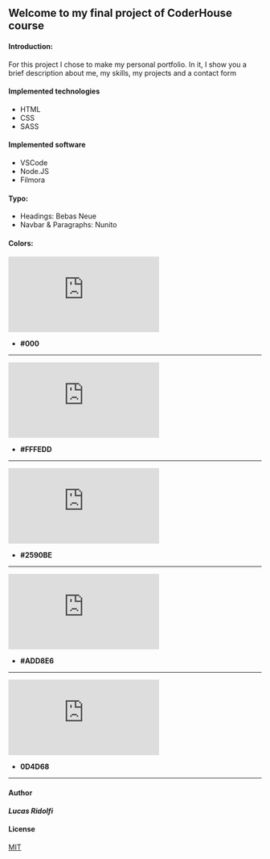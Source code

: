 ## Welcome to my final project of CoderHouse course
#### Introduction:

For this project I chose to make my personal portfolio. In it, I show you a brief description about me, my skills, my projects and a contact form

#### Implemented technologies
- HTML
- CSS
- SASS

#### Implemented software
- VSCode
- Node.JS
- Filmora

#### Typo:
- Headings: Bebas Neue
- Navbar & Paragraphs: Nunito

#### Colors:
![](https://sf.ezoiccdn.com/ezoimgfmt/www.schemecolor.com/images/color-image-thumb.php?tx&n=Black&w=250&h=250&hex=000000&ezimgfmt=rs:118x118/rscb1/ngcb1/notWebP)
- **#000**

------------
![](https://www.schemecolor.com/images/color-image-thumb.php?tx&n=Cream&w=250&h=250&hex=FFFED4)
- **#FFFEDD**

------------

![](https://www.schemecolor.com/images/color-image-thumb.php?tx&n=Cyan%20Cornflower%20Blue&w=250&h=250&hex=2590BE)
- **#2590BE**

------------
![](https://sf.ezoiccdn.com/ezoimgfmt/www.schemecolor.com/images/color-image-thumb.php?tx&n=Light%20Blue&w=250&h=250&hex=add8e6&ezimgfmt=rs:118x118/rscb1/ngcb1/notWebP)
- **#ADD8E6**

------------
![](https://www.schemecolor.com/images/color-image-thumb.php?tx&n=Ateneo%20Blue&w=250&h=250&hex=0D4D68)
- **0D4D68**

------------

#### Author

***Lucas Ridolfi***

#### License

[MIT](https://opensource.org/licenses/MIT "MIT")

